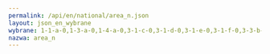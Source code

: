 ```yaml
---
permalink: /api/en/national/area_n.json
layout: json_en_wybrane
wybrane: 1-1-a-0,1-3-a-0,1-4-a-0,3-1-c-0,3-1-d-0,3-1-e-0,3-1-f-0,3-3-b-0,3-3-c-0,3-4-c-0,4-3-g-0,5-2-a-0
nazwa: area_n
---
```

